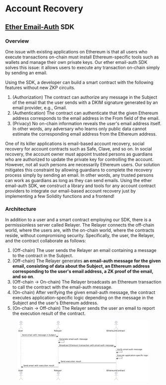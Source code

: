 # Account Recovery

## [Ether Email-Auth](https://github.com/zkemail/ether-email-auth/tree/feat/docs-updates) SDK

### Overview

One issue with existing applications on Ethereum is that all users who execute transactions on-chain must install Ethereum-specific tools such as wallets and manage their own private keys. Our ether email-auth SDK solves this issue: it allows users to execute any transaction on-chain simply by sending an email.

Using the SDK, a developer can build a smart contract with the following features without new ZKP circuits.

1. (Authorization) The contract can authorize any message in the Subject of the email that the user sends with a DKIM signature generated by an email provider, e.g., Gmail.
2. (Authentication) The contract can authenticate that the given Ethereum address corresponds to the email address in the From field of the email.
3. (Privacy) No on-chain information reveals the user's email address itself. In other words, any adversary who learns only public data cannot estimate the corresponding email address from the Ethereum address.

One of its killer applications is email-based account recovery, social recovery for account contracts such as Safe, Clave, and so on. In social recovery, the account owner must appoint trusted persons as guardians who are authorized to update the private key for controlling the account. However, not all such persons are necessarily Ethereum users. Our solution mitigates this constraint by allowing guardians to complete the recovery process simply by sending an email. In other words, any trusted persons can work as guardians as long as they can send emails. Using the ether email-auth SDK, we construct a library and tools for any account contract providers to integrate our email-based account recovery just by implementing a few Solidity functions and a frontend!

### Architecture

In addition to a user and a smart contract employing our SDK, there is a permissionless server called Relayer. The Relayer connects the off-chain world, where the users are, with the on-chain world, where the contracts reside, without compromising security. Specifically, the user, the Relayer, and the contract collaborate as follows:

1. (Off-chain) The user sends the Relayer an email containing a message to the contract in the Subject.
2. (Off-chain) The Relayer generates **an email-auth message for the given email, consisting of data about the Subject, an Ethereum address corresponding to the user's email address, a ZK proof of the email, and so on**.
3. (Off-chain -> On-chain) The Relayer broadcasts an Ethereum transaction to call the contract with the email-auth message.
4. (On-chain) After verifying the given email-auth message, the contract executes application-specific logic depending on the message in the Subject and the user's Ethereum address.
5. (On-chain -> Off-chain) The Relayer sends the user an email to report the execution result of the contract.



<figure><img src="../.gitbook/assets/architecture-flow.png" alt=""><figcaption></figcaption></figure>
